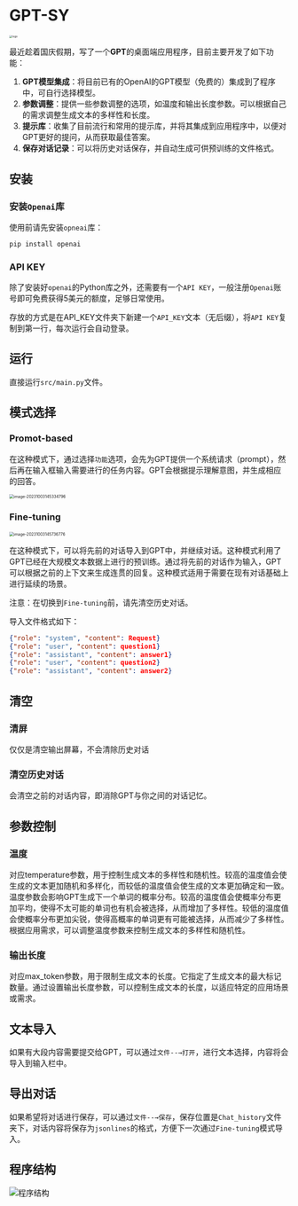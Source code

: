 # GPT-SY

<img src="http://sy0316.oss-cn-hangzhou.aliyuncs.com/img/logo_gptsy.png" alt="logo" style="zoom:33%;" />

最近趁着国庆假期，写了一个**GPT**的桌面端应用程序，目前主要开发了如下功能：

1. **GPT模型集成**：将目前已有的OpenAI的GPT模型（免费的）集成到了程序中，可自行选择模型。
2. **参数调整**：提供一些参数调整的选项，如温度和输出长度参数。可以根据自己的需求调整生成文本的多样性和长度。
3. **提示库**：收集了目前流行和常用的提示库，并将其集成到应用程序中，以便对GPT更好的提问，从而获取最佳答案。
4. **保存对话记录**：可以将历史对话保存，并自动生成可供预训练的文件格式。

## 安装

### 安装`Openai`库

使用前请先安装`opneai`库：

```python
pip install openai
```

### API KEY

除了安装好`openai`的Python库之外，还需要有一个`API KEY`，一般注册`Openai`账号即可免费获得5美元的额度，足够日常使用。

存放的方式是在API_KEY文件夹下新建一个`API_KEY`文本（无后缀），将`API KEY`复制到第一行，每次运行会自动登录。

## 运行

直接运行`src/main.py`文件。

## 模式选择

### Promot-based

在这种模式下，通过选择`功能`选项，会先为GPT提供一个系统请求（prompt），然后再在输入框输入需要进行的任务内容。GPT会根据提示理解意图，并生成相应的回答。

<img src="http://sy0316.oss-cn-hangzhou.aliyuncs.com/img/image-20231003145334796.png" alt="image-20231003145334796" style="zoom:50%;" />



### Fine-tuning

<img src="http://sy0316.oss-cn-hangzhou.aliyuncs.com/img/image-20231003145736776.png" alt="image-20231003145736776" style="zoom:50%;" />

在这种模式下，可以将先前的对话导入到GPT中，并继续对话。这种模式利用了GPT已经在大规模文本数据上进行的预训练。通过将先前的对话作为输入，GPT可以根据之前的上下文来生成连贯的回复。这种模式适用于需要在现有对话基础上进行延续的场景。

注意：在切换到`Fine-tuning`前，请先清空历史对话。

导入文件格式如下：

```json
{"role": "system", "content": Request}
{"role": "user", "content": question1}
{"role": "assistant", "content": answer1}
{"role": "user", "content": question2}
{"role": "assistant", "content": answer2}
```

## 清空

### 清屏

仅仅是清空输出屏幕，不会清除历史对话

### 清空历史对话

会清空之前的对话内容，即消除GPT与你之间的对话记忆。

## 参数控制

### 温度

对应temperature参数，用于控制生成文本的多样性和随机性。较高的温度值会使生成的文本更加随机和多样化，而较低的温度值会使生成的文本更加确定和一致。温度参数会影响GPT生成下一个单词的概率分布。较高的温度值会使概率分布更加平均，使得不太可能的单词也有机会被选择，从而增加了多样性。较低的温度值会使概率分布更加尖锐，使得高概率的单词更有可能被选择，从而减少了多样性。根据应用需求，可以调整温度参数来控制生成文本的多样性和随机性。

### 输出长度

对应max_token参数，用于限制生成文本的长度。它指定了生成文本的最大标记数量。通过设置输出长度参数，可以控制生成文本的长度，以适应特定的应用场景或需求。

## 文本导入

如果有大段内容需要提交给GPT，可以通过`文件--→打开`，进行文本选择，内容将会导入到输入栏中。

## 导出对话

如果希望将对话进行保存，可以通过`文件--→保存`，保存位置是`Chat_history`文件夹下，对话内容将保存为`jsonlines`的格式，方便下一次通过`Fine-tuning`模式导入。

## **程序结构**

![程序结构](http://sy0316.oss-cn-hangzhou.aliyuncs.com/img/程序结构.png)

